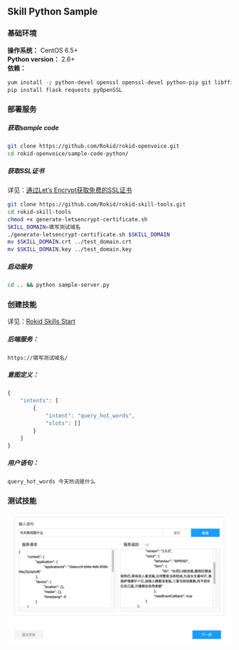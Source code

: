 ## Skill Python Sample
### 基础环境
**操作系统：** CentOS 6.5+ <br>
**Python version：** 2.6+ <br>
**依赖：**
```bash
yum install -y python-devel openssl openssl-devel python-pip git libffi-devel
pip install flask requests pyOpenSSL
```
### 部署服务
##### 获取sample code
```bash
git clone https://github.com/Rokid/rokid-openvoice.git
cd rokid-openvoice/sample-code-python/
```
##### 获取SSL证书
详见：[通过Let’s Encrypt获取免费的SSL证书](https://developer-forum.rokid.com/t/lets-encrypt-ssl/175)
```bash
git clone https://github.com/Rokid/rokid-skill-tools.git
cd rokid-skill-tools
chmod +x generate-letsencrypt-certificate.sh
SKILL_DOMAIN=填写测试域名
./generate-letsencrypt-certificate.sh $SKILL_DOMAIN
mv $SKILL_DOMAIN.crt ../test_domain.crt
mv $SKILL_DOMAIN.key ../test_domain.key
```
##### 启动服务
```bash
cd .. && python sample-server.py
```
### 创建技能
详见：[Rokid Skills Start ](https://rokid.github.io/docs/2-RokidDocument/1-SkillsKit/skill-sample-coffee.html)
##### 后端服务：
```
https://填写测试域名/
```
##### 意图定义：
```javascript
{
	"intents": [
		{
			"intent": "query_hot_words",
			"slots": []
		}
	]
}
```
##### 用户语句：
```
query_hot_words 今天热词是什么
```
### 测试技能
![Alt text](./skill-test.png)
